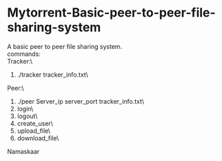 # Mytorrent-Basic-peer-to-peer-file-sharing-system 

A basic peer to peer file sharing system.\
commands:\
Tracker:\
1. ./tracker tracker_info.txt\

Peer:\
1. ./peer Server_ip  server_port tracker_info.txt\
2. login\
3. logout\
4. create_user\
5. upload_file\
6. download_file\

Namaskaar
